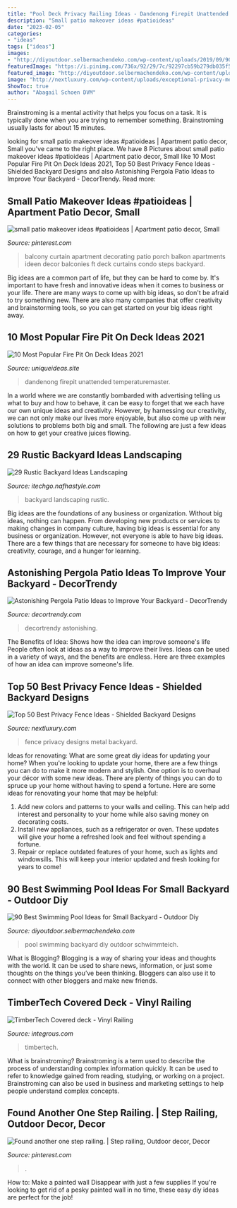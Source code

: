 ```yaml
---
title: "Pool Deck Privacy Railing Ideas - Dandenong Firepit Unattended Temperaturemaster"
description: "Small patio makeover ideas #patioideas"
date: "2023-02-05"
categories:
- "ideas"
tags: ["ideas"]
images:
- "http://diyoutdoor.selbermachendeko.com/wp-content/uploads/2019/09/90-Best-Swimming-Pool-Ideas-for-Small-Backyard.jpg"
featuredImage: "https://i.pinimg.com/736x/92/29/7c/92297cb59b279db035f5c240b23967b7.jpg"
featured_image: "http://diyoutdoor.selbermachendeko.com/wp-content/uploads/2019/09/90-Best-Swimming-Pool-Ideas-for-Small-Backyard.jpg"
image: "http://nextluxury.com/wp-content/uploads/exceptional-privacy-metal-fence-ideas.jpg"
ShowToc: true
author: "Abagail Schoen DVM"
---
```



Brainstroming is a mental activity that helps you focus on a task. It is typically done when you are trying to remember something. Brainstroming usually lasts for about 15 minutes.

	

		
looking for small patio makeover ideas #patioideas | Apartment patio decor, Small you've came to the right place. We have 8 Pictures about small patio makeover ideas #patioideas | Apartment patio decor, Small like 10 Most Popular Fire Pit On Deck Ideas 2021, Top 50 Best Privacy Fence Ideas - Shielded Backyard Designs and also Astonishing Pergola Patio Ideas to Improve Your Backyard - DecorTrendy. Read more:
		
    
## Small Patio Makeover Ideas #patioideas | Apartment Patio Decor, Small

<img loading=lazy src="https://i.pinimg.com/736x/4f/7f/6b/4f7f6baa427f134f4a957ef4fcd7264d.jpg" onerror="this.onerror=null;this.src='https://tse1.mm.bing.net/th?id=OIP.1pNwF4AaAOqfyD79EcPGagHaJ3&amp;pid=15.1';" alt="small patio makeover ideas #patioideas | Apartment patio decor, Small">

_Source: pinterest.com_

>balcony curtain apartment decorating patio porch balkon apartments ideen decor balconies ft deck curtains condo steps backyard. 

	

Big ideas are a common part of life, but they can be hard to come by. It's important to have fresh and innovative ideas when it comes to business or your life. There are many ways to come up with big ideas, so don't be afraid to try something new. There are also many companies that offer creativity and brainstorming tools, so you can get started on your big ideas right away.

    
## 10 Most Popular Fire Pit On Deck Ideas 2021

<img loading=lazy src="https://www.uniqueideas.site/wp-content/uploads/outdoor-deck-fire-pit-design-and-ideas-800x800.jpg" onerror="this.onerror=null;this.src='https://tse3.mm.bing.net/th?id=OIP.pCTmQVP4U6wyEuOmlMZIlAHaHa&amp;pid=15.1';" alt="10 Most Popular Fire Pit On Deck Ideas 2021">

_Source: uniqueideas.site_

>dandenong firepit unattended temperaturemaster. 

	

In a world where we are constantly bombarded with advertising telling us what to buy and how to behave, it can be easy to forget that we each have our own unique ideas and creativity. However, by harnessing our creativity, we can not only make our lives more enjoyable, but also come up with new solutions to problems both big and small. The following are just a few ideas on how to get your creative juices flowing.

    
## 29 Rustic Backyard Ideas Landscaping

<img loading=lazy src="http://itechgo.com/wp-content/uploads/2018/04/Rustic-Backyard-Ideas-Landscaping-11.jpg" onerror="this.onerror=null;this.src='https://tse1.mm.bing.net/th?id=OIP.PR0gvOo6IqvJCvbQIl-sTgHaIg&amp;pid=15.1';" alt="29 Rustic Backyard Ideas Landscaping">

_Source: itechgo.nafhastyle.com_

>backyard landscaping rustic. 

	

Big ideas are the foundations of any business or organization. Without big ideas, nothing can happen. From developing new products or services to making changes in company culture, having big ideas is essential for any business or organization. However, not everyone is able to have big ideas. There are a few things that are necessary for someone to have big ideas: creativity, courage, and a hunger for learning.

    
## Astonishing Pergola Patio Ideas To Improve Your Backyard - DecorTrendy

<img loading=lazy src="https://decortrendy.com/wp-content/uploads/2019/12/pergola-patio-ideas-18.jpg" onerror="this.onerror=null;this.src='https://tse2.mm.bing.net/th?id=OIP.bNkUOpTjWGk44g_p38bX_QHaLH&amp;pid=15.1';" alt="Astonishing Pergola Patio Ideas to Improve Your Backyard - DecorTrendy">

_Source: decortrendy.com_

>decortrendy astonishing. 

	

The Benefits of Idea: Shows how the idea can improve someone's life
People often look at ideas as a way to improve their lives. Ideas can be used in a variety of ways, and the benefits are endless. Here are three examples of how an idea can improve someone's life.

    
## Top 50 Best Privacy Fence Ideas - Shielded Backyard Designs

<img loading=lazy src="http://nextluxury.com/wp-content/uploads/exceptional-privacy-metal-fence-ideas.jpg" onerror="this.onerror=null;this.src='https://tse2.mm.bing.net/th?id=OIP.it2z2fi28YOc71talg1OOgHaHa&amp;pid=15.1';" alt="Top 50 Best Privacy Fence Ideas - Shielded Backyard Designs">

_Source: nextluxury.com_

>fence privacy designs metal backyard. 

	

Ideas for renovating: What are some great diy ideas for updating your home?
When you're looking to update your home, there are a few things you can do to make it more modern and stylish. One option is to overhaul your décor with some new ideas. There are plenty of things you can do to spruce up your home without having to spend a fortune. Here are some ideas for renovating your home that may be helpful: 
1. Add new colors and patterns to your walls and ceiling. This can help add interest and personality to your home while also saving money on decorating costs. 
2. Install new appliances, such as a refrigerator or oven. These updates will give your home a refreshed look and feel without spending a fortune. 
3. Repair or replace outdated features of your home, such as lights and windowsills. This will keep your interior updated and fresh looking for years to come! 

    
## 90 Best Swimming Pool Ideas For Small Backyard - Outdoor Diy

<img loading=lazy src="http://diyoutdoor.selbermachendeko.com/wp-content/uploads/2019/09/90-Best-Swimming-Pool-Ideas-for-Small-Backyard.jpg" onerror="this.onerror=null;this.src='https://tse3.mm.bing.net/th?id=OIP.FuJhZdKdhhVd3Dm8OMX1ygHaFO&amp;pid=15.1';" alt="90 Best Swimming Pool Ideas for Small Backyard - Outdoor Diy">

_Source: diyoutdoor.selbermachendeko.com_

>pool swimming backyard diy outdoor schwimmteich. 

	

What is Blogging?
Blogging is a way of sharing your ideas and thoughts with the world. It can be used to share news, information, or just some thoughts on the things you’ve been thinking. Bloggers can also use it to connect with other bloggers and make new friends.

    
## TimberTech Covered Deck - Vinyl Railing

<img loading=lazy src="https://integrous.com/wp-content/uploads/127A8012-1-scaled.jpg" onerror="this.onerror=null;this.src='https://tse1.mm.bing.net/th?id=OIP.Vs7wYDpOui1e3D46uhhtuwHaLH&amp;pid=15.1';" alt="TimberTech Covered deck - Vinyl Railing">

_Source: integrous.com_

>timbertech. 

	

What is brainstroming?
Brainstroming is a term used to describe the process of understanding complex information quickly. It can be used to refer to knowledge gained from reading, studying, or working on a project. Brainstroming can also be used in business and marketing settings to help people understand complex concepts.

    
## Found Another One Step Railing. | Step Railing, Outdoor Decor, Decor

<img loading=lazy src="https://i.pinimg.com/736x/92/29/7c/92297cb59b279db035f5c240b23967b7.jpg" onerror="this.onerror=null;this.src='https://tse4.mm.bing.net/th?id=OIP.3oeZM_dwMdp3JOXAM1Z_pgHaJ3&amp;pid=15.1';" alt="Found another one step railing. | Step railing, Outdoor decor, Decor">

_Source: pinterest.com_

>. 

	

How to: Make a painted wall Disappear with just a few supplies
If you're looking to get rid of a pesky painted wall in no time, these easy diy ideas are perfect for the job!

